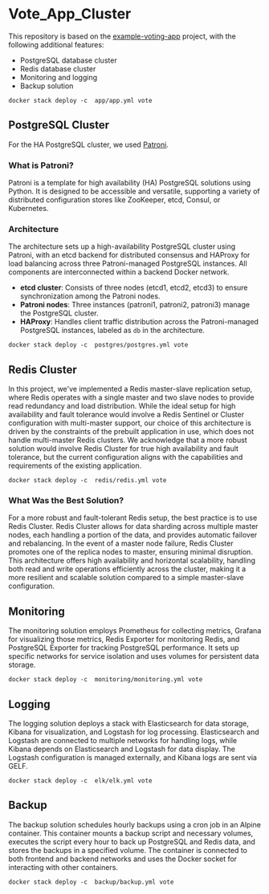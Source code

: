 # Vote_App_Cluster

This repository is based on the [example-voting-app](https://github.com/dockersamples/example-voting-app) project, with the following additional features:

- PostgreSQL database cluster
- Redis database cluster
- Monitoring and logging
- Backup solution
```
docker stack deploy -c  app/app.yml vote
```
## PostgreSQL Cluster

For the HA PostgreSQL cluster, we used [Patroni](https://github.com/patroni/patroni).


### What is Patroni?

Patroni is a template for high availability (HA) PostgreSQL solutions using Python. It is designed to be accessible and versatile, supporting a variety of distributed configuration stores like ZooKeeper, etcd, Consul, or Kubernetes.

### Architecture

The architecture sets up a high-availability PostgreSQL cluster using Patroni, with an etcd backend for distributed consensus and HAProxy for load balancing across three Patroni-managed PostgreSQL instances. All components are interconnected within a backend Docker network. 

- **etcd cluster**: Consists of three nodes (etcd1, etcd2, etcd3) to ensure synchronization among the Patroni nodes.
- **Patroni nodes**: Three instances (patroni1, patroni2, patroni3) manage the PostgreSQL cluster.
- **HAProxy**: Handles client traffic distribution across the Patroni-managed PostgreSQL instances, labeled as `db` in the architecture.
```
docker stack deploy -c  postgres/postgres.yml vote
```
## Redis Cluster

In this project, we've implemented a Redis master-slave replication setup, where Redis operates with a single master and two slave nodes to provide read redundancy and load distribution. While the ideal setup for high availability and fault tolerance would involve a Redis Sentinel or Cluster configuration with multi-master support, our choice of this architecture is driven by the constraints of the prebuilt application in use, which does not handle multi-master Redis clusters. We acknowledge that a more robust solution would involve Redis Cluster for true high availability and fault tolerance, but the current configuration aligns with the capabilities and requirements of the existing application.


```
docker stack deploy -c  redis/redis.yml vote
```

### What Was the Best Solution?

For a more robust and fault-tolerant Redis setup, the best practice is to use Redis Cluster. Redis Cluster allows for data sharding across multiple master nodes, each handling a portion of the data, and provides automatic failover and rebalancing. In the event of a master node failure, Redis Cluster promotes one of the replica nodes to master, ensuring minimal disruption. This architecture offers high availability and horizontal scalability, handling both read and write operations efficiently across the cluster, making it a more resilient and scalable solution compared to a simple master-slave configuration.

## Monitoring

The monitoring solution employs Prometheus for collecting metrics, Grafana for visualizing those metrics, Redis Exporter for monitoring Redis, and PostgreSQL Exporter for tracking PostgreSQL performance. It sets up specific networks for service isolation and uses volumes for persistent data storage.

```
docker stack deploy -c  monitoring/monitoring.yml vote
```

## Logging

The logging solution deploys a stack with Elasticsearch for data storage, Kibana for visualization, and Logstash for log processing. Elasticsearch and Logstash are connected to multiple networks for handling logs, while Kibana depends on Elasticsearch and Logstash for data display. The Logstash configuration is managed externally, and Kibana logs are sent via GELF.

```
docker stack deploy -c  elk/elk.yml vote
```

## Backup

The backup solution schedules hourly backups using a cron job in an Alpine container. This container mounts a backup script and necessary volumes, executes the script every hour to back up PostgreSQL and Redis data, and stores the backups in a specified volume. The container is connected to both frontend and backend networks and uses the Docker socket for interacting with other containers.

```
docker stack deploy -c  backup/backup.yml vote
```

